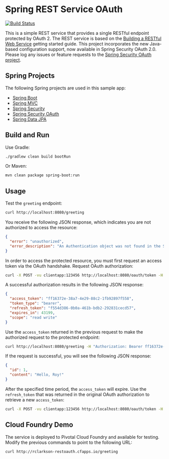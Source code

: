 # Spring REST Service OAuth

[![Build Status](https://travis-ci.org/royclarkson/spring-rest-service-oauth.svg)](https://travis-ci.org/royclarkson/spring-rest-service-oauth.svg)

This is a simple REST service that provides a single RESTful endpoint protected by OAuth 2. The REST service is based on the [Building a RESTful Web Service](https://spring.io/guides/gs/rest-service/) getting started guide. This project incorporates the new Java-based configuration support, now available in Spring Security OAuth 2.0. Please log any issues or feature requests to the [Spring Security OAuth project](https://github.com/spring-projects/spring-security-oauth/issues).


## Spring Projects

The following Spring projects are used in this sample app:

- [Spring Boot](http://projects.spring.io/spring-boot/)
- [Spring MVC](http://docs.spring.io/spring/docs/current/spring-framework-reference/html/mvc.html)
- [Spring Security](http://projects.spring.io/spring-security/)
- [Spring Security OAuth](http://projects.spring.io/spring-security-oauth/)
- [Spring Data JPA](http://projects.spring.io/spring-data-jpa/)


## Build and Run

Use Gradle:

```sh
./gradlew clean build bootRun
```

Or Maven:

```sh
mvn clean package spring-boot:run
```

## Usage

Test the `greeting` endpoint:

```sh
curl http://localhost:8080/greeting
```

You receive the following JSON response, which indicates you are not authorized to access the resource:

```json
{
  "error": "unauthorized",
  "error_description": "An Authentication object was not found in the SecurityContext"
}
```

In order to access the protected resource, you must first request an access token via the OAuth handshake. Request OAuth authorization:

```sh
curl -X POST -vu clientapp:123456 http://localhost:8080/oauth/token -H "Accept: application/json" -d "password=spring&username=roy&grant_type=password&scope=read%20write&client_secret=123456&client_id=clientapp"
```

A successful authorization results in the following JSON response:

```json
{
  "access_token": "ff16372e-38a7-4e29-88c2-1fb92897f558",
  "token_type": "bearer",
  "refresh_token": "f554d386-0b0a-461b-bdb2-292831cecd57",
  "expires_in": 43199,
  "scope": "read write"
}
```

Use the `access_token` returned in the previous request to make the authorized request to the protected endpoint:

```sh
curl http://localhost:8080/greeting -H "Authorization: Bearer ff16372e-38a7-4e29-88c2-1fb92897f558"
```

If the request is successful, you will see the following JSON response:

```json
{
  "id": 1,
  "content": "Hello, Roy!"
}
```

After the specified time period, the `access_token` will expire. Use the `refresh_token` that was returned in the original OAuth authorization to retrieve a new `access_token`:

```sh
curl -X POST -vu clientapp:123456 http://localhost:8080/oauth/token -H "Accept: application/json" -d "grant_type=refresh_token&refresh_token=f554d386-0b0a-461b-bdb2-292831cecd57&client_secret=123456&client_id=clientapp"
```



## Cloud Foundry Demo

The service is deployed to Pivotal Cloud Foundry and available for testing. Modify the previous commands to point to the following URL:

```sh
curl http://rclarkson-restoauth.cfapps.io/greeting
```
